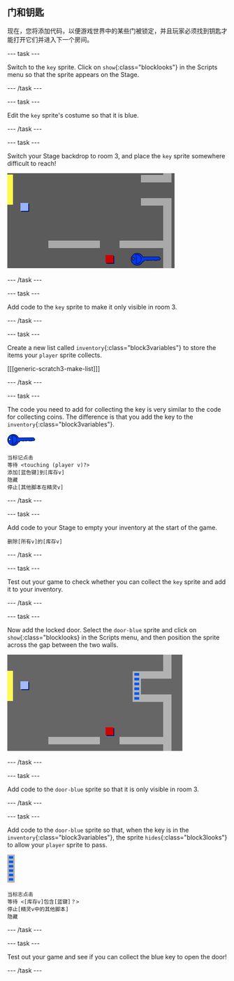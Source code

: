## 门和钥匙

现在，您将添加代码，以便游戏世界中的某些门被锁定，并且玩家必须找到钥匙才能打开它们并进入下一个房间。

\--- task \---

Switch to the `key` sprite. Click on `show`{:class="blocklooks"} in the Scripts menu so that the sprite appears on the Stage.

\--- /task \---

\--- task \---

Edit the `key` sprite's costume so that it is blue.

\--- /task \---

\--- task \---

Switch your Stage backdrop to room 3, and place the `key` sprite somewhere difficult to reach!

![screenshot](images/world-key.png)

\--- /task \---

\--- task \---

Add code to the `key` sprite to make it only visible in room 3.

\--- /task \---

\--- task \---

Create a new list called `inventory`{:class="block3variables"} to store the items your `player` sprite collects.

[[[generic-scratch3-make-list]]]

\--- /task \---

\--- task \---

The code you need to add for collecting the key is very similar to the code for collecting coins. The difference is that you add the key to the `inventory`{:class="block3variables"}.

![key](images/key.png)

```blocks3
当标记点击
等待 <touching (player v)?>
添加[蓝色键]到[库存v]
隐藏
停止[其他脚本在精灵v]
```

\--- /task \---

\--- task \---

Add code to your Stage to empty your inventory at the start of the game.

```blocks3
删除[所有v]的[库存v]
```

\--- /task \---

\--- task \---

Test out your game to check whether you can collect the `key` sprite and add it to your inventory.

\--- /task \---

\--- task \---

Now add the locked door. Select the `door-blue` sprite and click on `show`{:class="blocklooks} in the Scripts menu, and then position the sprite across the gap between the two walls.

![screenshot](images/world-door.png)

\--- /task \---

\--- task \---

Add code to the `door-blue` sprite so that it is only visible in room 3.

\--- /task \---

\--- task \---

Add code to the `door-blue` sprite so that, when the key is in the `inventory`{:class="block3variables"}, the sprite `hides`{:class="block3looks"} to allow your `player` sprite to pass.

![door](images/door.png)

```blocks3
当标志点击
等待 <[库存v]包含[蓝键]？>
停止[精灵v中的其他脚本]
隐藏
```

\--- /task \---

\--- task \---

Test out your game and see if you can collect the blue key to open the door!

\--- /task \---